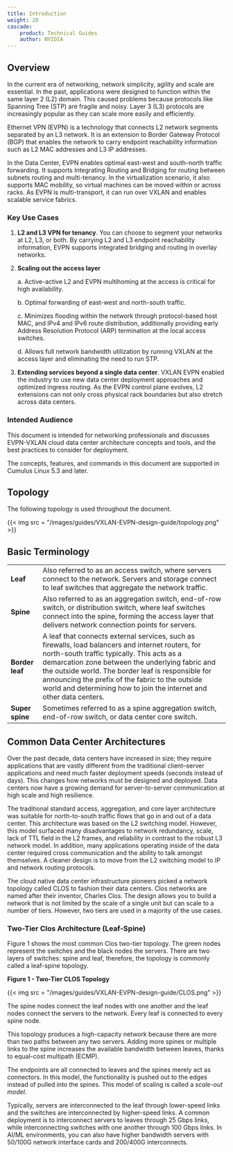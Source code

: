 ```yaml
---
title: Introduction
weight: 20
cascade:
    product: Technical Guides
    author: NVIDIA
---
```

## Overview

In the current era of networking, network simplicity, agility and scale are essential. In the past, applications were designed to function within the same layer 2 (L2) domain. This caused problems because protocols like Spanning Tree (STP) are fragile and noisy. Layer 3 (L3) protocols are increasingly popular as they can scale more easily and efficiently.

Ethernet VPN (EVPN) is a technology that connects L2 network segments separated by an L3 network. It is an extension to Border Gateway Protocol (BGP) that enables the network to carry endpoint reachability information such as L2 MAC addresses and L3 IP addresses.

In the Data Center, EVPN enables optimal east-west and south-north traffic forwarding. It supports Integrating Routing and Bridging for routing between subnets routing and multi-tenancy. In the virtualization scenario, it also supports MAC mobility, so virtual machines can be moved within or across racks. As EVPN is multi-transport, it can run over VXLAN and enables scalable service fabrics.

### Key Use Cases

1. **L2 and L3 VPN for tenancy**. You can choose to segment your networks at L2, L3, or both. By carrying L2 and L3 endpoint reachability information, EVPN supports integrated bridging and routing in overlay networks.

2. **Scaling out the access layer**

   a. Active-active L2 and EVPN multihoming at the access is critical for high availability.

   b. Optimal forwarding of east-west and north-south traffic.

   c. Minimizes flooding within the network through protocol-based host MAC, and IPv4 and IPv6 route distribution, additionally providing early Address Resolution Protocol (ARP) termination at the local access switches.

   d. Allows full network bandwidth utilization by running VXLAN at the access layer and eliminating the need to run STP.

3. **Extending services beyond a single data center**. VXLAN EVPN enabled the industry to use new data center deployment approaches and optimized ingress routing. As the EVPN control plane evolves, L2 extensions can not only cross physical rack boundaries but also stretch across data centers.

### Intended Audience

This document is intended for networking professionals and discusses EVPN-VXLAN cloud data center architecture concepts and tools, and the best practices to consider for deployment.

The concepts, features, and commands in this document are supported in Cumulus Linux 5.3 and later.

## Topology

The following topology is used throughout the document.

{{< img src = "/images/guides/VXLAN-EVPN-design-guide/topology.png" >}}

## Basic Terminology

|         |        |
| ------- | ------ |
| **Leaf** | Also referred to as an access switch, where servers connect to the network. Servers and storage connect to leaf switches that aggregate the network traffic. |
| **Spine** | Also referred to as an aggregation switch, end-of-row switch, or distribution switch, where leaf switches connect into the spine, forming the access layer that delivers network connection points for servers. |
| **Border leaf** | A leaf that connects external services, such as firewalls, load balancers and internet routers, for north-south traffic typically. This acts as a demarcation zone between the underlying fabric and the outside world. The border leaf is responsible for announcing the prefix of the fabric to the outside world and determining how to join the internet and other data centers. |
| **Super spine** | Sometimes referred to as a spine aggregation switch, end-of-row switch, or data center core switch. |

## Common Data Center Architectures

Over the past decade, data centers have increased in size; they require applications that are vastly different from the traditional client–server applications and need much faster deployment speeds (seconds instead of days). This changes how networks must be designed and deployed. Data centers now have a growing demand for server-to-server communication at high scale and high resilience.

The traditional standard access, aggregation, and core layer architecture was suitable for north-to-south traffic flows that go in and out of a data center. This architecture was based on the L2 switching model. However, this model surfaced many disadvantages to network redundancy, scale, lack of TTL field in the L2 frames, and reliability in contrast to the robust L3 network model. In addition, many applications operating inside of the data center required cross communication and the ability to talk amongst themselves. A cleaner design is to move from the L2 switching model to IP and network routing protocols.

The cloud native data center infrastructure pioneers picked a network topology called CLOS to fashion their data centers. Clos networks are named after their inventor, Charles Clos. The design allows you to build a network that is not limited by the scale of a single unit but can scale to a number of tiers. However, two tiers are used in a majority of the use cases.

### Two-Tier Clos Architecture (Leaf-Spine)

Figure 1 shows the most common Clos two-tier topology. The green nodes represent the switches and the black nodes the servers. There are two layers of switches: spine and leaf, therefore, the topology is commonly called a leaf-spine topology.

**Figure 1 - Two-Tier CLOS Topology**

{{< img src = "/images/guides/VXLAN-EVPN-design-guide/CLOS.png" >}}

The spine nodes connect the leaf nodes with one another and the leaf nodes connect the servers to the network. Every leaf is connected to every spine node.

This topology produces a high-capacity network because there are more than two paths between any two servers. Adding more spines or multiple links to the spine increases the available bandwidth between leaves, thanks to equal-cost multipath (ECMP).

The endpoints are all connected to leaves and the spines merely act as connectors. In this model, the functionality is pushed out to the edges instead of pulled into the spines. This model of scaling is called a *scale-out model*.

Typically, servers are interconnected to the leaf through lower-speed links and the switches are interconnected by higher-speed links. A common deployment is to interconnect servers to leaves through 25 Gbps links, while interconnecting switches with one another through 100 Gbps links. In AI/ML environments, you can also have higher bandwidth servers with 50/100G network interface cards and 200/400G interconnects.
